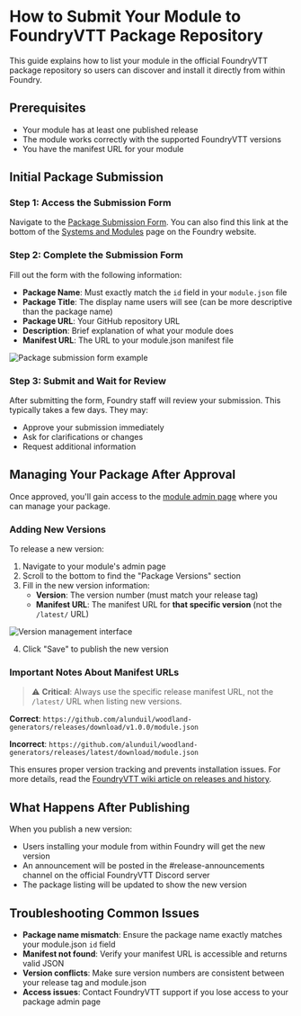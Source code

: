 # How to Submit Your Module to FoundryVTT Package Repository

This guide explains how to list your module in the official FoundryVTT package
repository so users can discover and install it directly from within Foundry.

## Prerequisites

- Your module has at least one published release
- The module works correctly with the supported FoundryVTT versions
- You have the manifest URL for your module

## Initial Package Submission

### Step 1: Access the Submission Form

Navigate to the
[Package Submission Form](https://foundryvtt.com/packages/submit). You can also
find this link at the bottom of the
[Systems and Modules](https://foundryvtt.com/packages/) page on the Foundry
website.

### Step 2: Complete the Submission Form

Fill out the form with the following information:

- **Package Name**: Must exactly match the `id` field in your `module.json` file
- **Package Title**: The display name users will see (can be more descriptive
  than the package name)
- **Package URL**: Your GitHub repository URL
- **Description**: Brief explanation of what your module does
- **Manifest URL**: The URL to your module.json manifest file

![Package submission form example](https://user-images.githubusercontent.com/36359784/120664263-b49e5500-c482-11eb-9126-af7006389903.png)

### Step 3: Submit and Wait for Review

After submitting the form, Foundry staff will review your submission. This
typically takes a few days. They may:

- Approve your submission immediately
- Ask for clarifications or changes
- Request additional information

## Managing Your Package After Approval

Once approved, you'll gain access to the
[module admin page](https://foundryvtt.com/admin/packages/package/) where you
can manage your package.

### Adding New Versions

To release a new version:

1. Navigate to your module's admin page
2. Scroll to the bottom to find the "Package Versions" section
3. Fill in the new version information:
   - **Version**: The version number (must match your release tag)
   - **Manifest URL**: The manifest URL for **that specific version** (not the
     `/latest/` URL)

![Version management interface](https://user-images.githubusercontent.com/36359784/120664346-c4b63480-c482-11eb-9d8b-731b50d70939.png)

4. Click "Save" to publish the new version

### Important Notes About Manifest URLs

> ⚠️ **Critical**: Always use the specific release manifest URL, not the
> `/latest/` URL when listing new versions.

**Correct**:
`https://github.com/alunduil/woodland-generators/releases/download/v1.0.0/module.json`

**Incorrect**:
`https://github.com/alunduil/woodland-generators/releases/latest/download/module.json`

This ensures proper version tracking and prevents installation issues. For more
details, read the
[FoundryVTT wiki article on releases and history](https://foundryvtt.wiki/en/development/guides/releases-and-history).

## What Happens After Publishing

When you publish a new version:

- Users installing your module from within Foundry will get the new version
- An announcement will be posted in the #release-announcements channel on the
  official FoundryVTT Discord server
- The package listing will be updated to show the new version

## Troubleshooting Common Issues

- **Package name mismatch**: Ensure the package name exactly matches your
  module.json `id` field
- **Manifest not found**: Verify your manifest URL is accessible and returns
  valid JSON
- **Version conflicts**: Make sure version numbers are consistent between your
  release tag and module.json
- **Access issues**: Contact FoundryVTT support if you lose access to your
  package admin page
